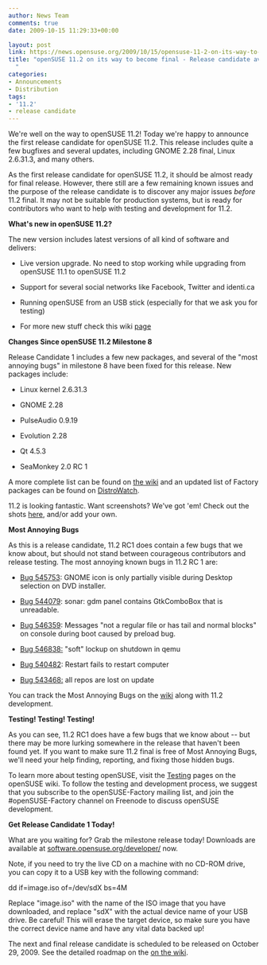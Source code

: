 ```yaml
---
author: News Team
comments: true
date: 2009-10-15 11:29:33+00:00

layout: post
link: https://news.opensuse.org/2009/10/15/opensuse-11-2-on-its-way-to-become-final-release-candidate-available/
title: "openSUSE 11.2 on its way to become final - Release candidate available!\
  "
categories:
- Announcements
- Distribution
tags:
- '11.2'
- release candidate
---
```

We're well on the way to openSUSE 11.2! Today we're happy to announce the first release candidate for openSUSE 11.2. This release includes quite a few bugfixes and several updates, including GNOME 2.28 final, Linux 2.6.31.3, and many others.

As the first release candidate for openSUSE 11.2, it should be almost ready for final release. However, there still are a few remaining known issues and the purpose of the release candidate is to discover any major issues _before_ 11.2 final. It may not be suitable for production systems, but is ready for contributors who want to help with testing and development for 11.2.

**What's new in openSUSE 11.2?**

The new version includes latest versions of all kind of software and delivers:



	
  * Live version upgrade. No need to stop working while upgrading from openSUSE 11.1 to openSUSE 11.2

	
  * Support for several social networks like Facebook, Twitter and identi.ca

	
  * Running openSUSE from an USB stick (especially for that we ask you for testing)

	
  * For more new stuff check this wiki [page](http://en.opensuse.org/OpenSUSE_11.2)


**Changes Since openSUSE 11.2 Milestone 8**

Release Candidate 1 includes a few new packages, and several of the "most annoying bugs" in milestone 8 have been fixed for this release. New packages include:



	
  * Linux kernel 2.6.31.3

	
  * GNOME 2.28

	
  * PulseAudio 0.9.19

	
  * Evolution 2.28

	
  * Qt 4.5.3

	
  * SeaMonkey 2.0 RC 1


A more complete list can be found on [the wiki](http://en.opensuse.org/Factory/News) and an updated list of Factory packages can be found on [DistroWatch](http://distrowatch.com/table.php?distribution=suse).

11.2 is looking fantastic. Want screenshots? We've got 'em! Check out the shots [here](http://en.opensuse.org/Screenshots/11.2_Milestones), and/or add your own.

**Most Annoying Bugs**

As this is a release candidate, 11.2 RC1 does contain a few bugs that we know about, but should not stand between courageous contributors and release testing. The most annoying known bugs in 11.2 RC 1 are:



	
  * [Bug 545753](https://bugzilla.novell.com/show_bug.cgi?id=545753): GNOME icon is only partially visible during Desktop selection on DVD installer.

	
  * [Bug 544079](https://bugzilla.novell.com/show_bug.cgi?id=544079): sonar: gdm panel contains GtkComboBox that is unreadable.

	
  * [Bug 546359](https://bugzilla.novell.com/show_bug.cgi?id=546359): Messages "not a regular file or has tail and normal blocks" on console during boot caused by preload bug.

	
  * [Bug 546838:](https://bugzilla.novell.com/show_bug.cgi?id=546838) "soft" lockup on shutdown in qemu

	
  * [Bug 540482](https://bugzilla.novell.com/show_bug.cgi?id=540482): Restart fails to restart computer

	
  * [Bug 543468:](https://bugzilla.novell.com/show_bug.cgi?id=543468) all repos are lost on update


You can track the Most Annoying Bugs on the [wiki](http://en.opensuse.org/Bugs:Most_Annoying_Bugs_11.2_dev) along with 11.2 development.

**Testing! Testing! Testing!**

As you can see, 11.2 RC1 does have a few bugs that we know about -- but there may be more lurking somewhere in the release that haven't been found yet. If you want to make sure 11.2 final is free of Most Annoying Bugs, we'll need your help finding, reporting, and fixing those hidden bugs.

To learn more about testing openSUSE, visit the [Testing](http://en.opensuse.org/Testing/) pages on the openSUSE wiki. To follow the testing and development process, we suggest that you subscribe to the openSUSE-Factory mailing list, and join the #openSUSE-Factory channel on Freenode to discuss openSUSE development.

**Get Release Candidate 1 Today!**

What are you waiting for? Grab the milestone release today! Downloads are available at [software.opensuse.org/developer/](http://software.opensuse.org/developer/) now.

Note, if you need to try the live CD on a machine with no CD-ROM drive, you can copy it to a USB key with the following command:

dd if=image.iso of=/dev/sdX bs=4M

Replace "image.iso" with the name of the ISO image that you have downloaded, and replace "sdX" with the actual device name of your USB drive. Be careful! This will erase the target device, so make sure you have the correct device name and have any vital data backed up!

The next and final release candidate is scheduled to be released on October 29, 2009. See the detailed roadmap on the [on the wiki](http://en.opensuse.org/Roadmap/11.2).		
